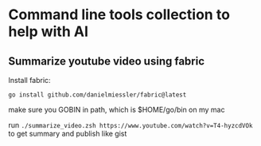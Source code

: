 # Command line tools collection to help with AI

## Summarize youtube video using fabric

Install fabric:

`go install github.com/danielmiessler/fabric@latest`

make sure you GOBIN in path, which is $HOME/go/bin on my mac

run `./summarize_video.zsh https://www.youtube.com/watch?v=T4-hyzcdVOk` to get summary and publish like gist